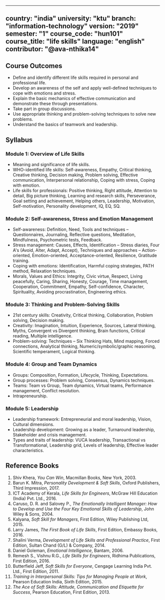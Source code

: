 
---
country: "india"
university: "ktu"
branch: "information-technology"
version: "2019"
semester: "1"
course_code: "hun101"
course_title: "life skills"
language: "english"
contributor: "@ava-nthika14"
---

## Course Outcomes
- Define and identify different life skills required in personal and professional life.
- Develop an awareness of the self and apply well-defined techniques to cope with emotions and stress.
- Explain the basic mechanics of effective communication and demonstrate these through presentations.
- Take part in group discussions.
- Use appropriate thinking and problem-solving techniques to solve new problems.
- Understand the basics of teamwork and leadership.

## Syllabus

### Module 1: Overview of Life Skills
- Meaning and significance of life skills.
- WHO-identified life skills: Self-awareness, Empathy, Critical thinking, Creative thinking, Decision making, Problem solving, Effective communication, Interpersonal relationship, Coping with stress, Coping with emotion.
- Life skills for professionals: Positive thinking, Right attitude, Attention to detail, Big picture thinking, Learning and research skills, Perseverance, Goal setting and achievement, Helping others, Leadership, Motivation, Self-motivation, Personality development, IQ, EQ, SQ.

### Module 2: Self-awareness, Stress and Emotion Management
- Self-awareness: Definition, Need, Tools and techniques – Questionnaires, Journaling, Reflective questions, Meditation, Mindfulness, Psychometric tests, Feedback.
- Stress management: Causes, Effects, Identification – Stress diaries, Four A's (Avoid, Alter, Adapt, Accept), Techniques and approaches – Action-oriented, Emotion-oriented, Acceptance-oriented, Resilience, Gratitude training.
- Coping with emotions: Identification, Harmful coping strategies, PATH method, Relaxation techniques.
- Morals, Values and Ethics: Integrity, Civic virtue, Respect, Living peacefully, Caring, Sharing, Honesty, Courage, Time management, Cooperation, Commitment, Empathy, Self-confidence, Character, Spirituality, Avoiding procrastination, Engineering ethics.

### Module 3: Thinking and Problem-Solving Skills
- 21st century skills: Creativity, Critical thinking, Collaboration, Problem solving, Decision making.
- Creativity: Imagination, Intuition, Experience, Sources, Lateral thinking, Myths, Convergent vs Divergent thinking, Brain functions, Critical reading, Multiple intelligence.
- Problem-solving: Techniques – Six Thinking Hats, Mind mapping, Forced connections, Analytical thinking, Numeric/symbolic/graphic reasoning, Scientific temperament, Logical thinking.

### Module 4: Group and Team Dynamics
- Groups: Composition, Formation, Lifecycle, Thinking, Expectations.
- Group processes: Problem solving, Consensus, Dynamics techniques.
- Teams: Team vs Group, Team dynamics, Virtual teams, Performance management, Conflict resolution.
- Intrapreneurship.

### Module 5: Leadership
- Leadership framework: Entrepreneurial and moral leadership, Vision, Cultural dimensions.
- Leadership development: Growing as a leader, Turnaround leadership, Stakeholder and crisis management.
- Types and traits of leadership: VUCA leadership, Transactional vs Transformational, Leadership grid, Levels of leadership, Effective leader characteristics.

## Reference Books

1. Shiv Khera, *You Can Win*, Macmillan Books, New York, 2003.  
2. Barun K. Mitra, *Personality Development & Soft Skills*, Oxford Publishers, Third Impression, 2017.  
3. ICT Academy of Kerala, *Life Skills for Engineers*, McGraw Hill Education (India) Pvt. Ltd., 2016.  
4. Caruso, D. R. and Salovey P., *The Emotionally Intelligent Manager: How to Develop and Use the Four Key Emotional Skills of Leadership*, John Wiley & Sons, 2004.  
5. Kalyana, *Soft Skill for Managers*, First Edition, Wiley Publishing Ltd, 2015.  
6. Larry James, *The First Book of Life Skills*, First Edition, Embassy Books, 2016.  
7. Shalini Verma, *Development of Life Skills and Professional Practice*, First Edition, Sultan Chand (G/L) & Company, 2014.  
8. Daniel Goleman, *Emotional Intelligence*, Bantam, 2006.  
9. Remesh S., Vishnu R.G., *Life Skills for Engineers*, Ridhima Publications, First Edition, 2016.  
10. Butterfield Jeff, *Soft Skills for Everyone*, Cengage Learning India Pvt. Ltd., First Edition, 2011.  
11. *Training in Interpersonal Skills: Tips for Managing People at Work*, Pearson Education India, Sixth Edition, 2015.  
12. *The Ace of Soft Skills: Attitude, Communication and Etiquette for Success*, Pearson Education, First Edition, 2013.  
